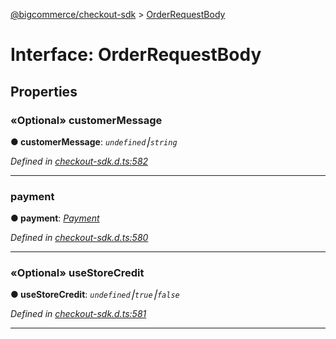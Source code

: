 [@bigcommerce/checkout-sdk](../README.md) > [OrderRequestBody](../interfaces/orderrequestbody.md)



# Interface: OrderRequestBody


## Properties
<a id="customermessage"></a>

### «Optional» customerMessage

**●  customerMessage**:  *`undefined`⎮`string`* 

*Defined in [checkout-sdk.d.ts:582](https://github.com/bigcommerce/checkout-sdk-js/blob/66bc013/dist/checkout-sdk.d.ts#L582)*





___

<a id="payment"></a>

###  payment

**●  payment**:  *[Payment](payment.md)* 

*Defined in [checkout-sdk.d.ts:580](https://github.com/bigcommerce/checkout-sdk-js/blob/66bc013/dist/checkout-sdk.d.ts#L580)*





___

<a id="usestorecredit"></a>

### «Optional» useStoreCredit

**●  useStoreCredit**:  *`undefined`⎮`true`⎮`false`* 

*Defined in [checkout-sdk.d.ts:581](https://github.com/bigcommerce/checkout-sdk-js/blob/66bc013/dist/checkout-sdk.d.ts#L581)*





___


